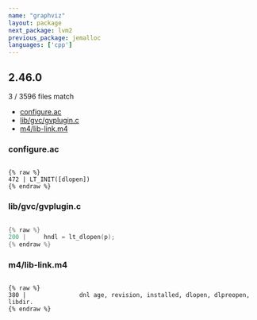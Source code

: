 ```yaml
---
name: "graphviz"
layout: package
next_package: lvm2
previous_package: jemalloc
languages: ['cpp']
---
```

## 2.46.0
3 / 3596 files match

 - [configure.ac](#configureac)
 - [lib/gvc/gvplugin.c](#libgvcgvpluginc)
 - [m4/lib-link.m4](#m4lib-linkm4)

### configure.ac

```

{% raw %}
472 | LT_INIT([dlopen])
{% endraw %}

```
### lib/gvc/gvplugin.c

```cpp

{% raw %}
200 |     hndl = lt_dlopen(p);
{% endraw %}

```
### m4/lib-link.m4

```

{% raw %}
380 |               dnl age, revision, installed, dlopen, dlpreopen, libdir.
{% endraw %}

```